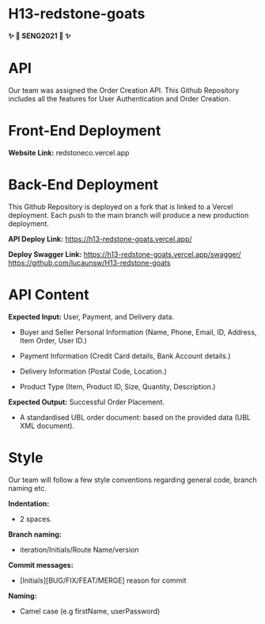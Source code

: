 # H13-redstone-goats
**✨ 💖  SENG2021 💖  ✨**

# API 
Our team was assigned the Order Creation API. This Github Repository includes all the features for User Authentication and Order Creation. 

# Front-End Deployment

**Website Link:** redstoneco.vercel.app

# Back-End Deployment
This Github Repository is deployed on a fork that is linked to a Vercel deployment. Each push to the main branch will produce a new production deployment.

**API Deploy Link:** https://h13-redstone-goats.vercel.app/

**Deploy Swagger Link:** https://h13-redstone-goats.vercel.app/swagger/
https://github.com/lucaunsw/H13-redstone-goats
# API Content

**Expected Input:** User, Payment, and Delivery data.

  - Buyer and Seller Personal Information (Name, Phone, Email, ID, Address, Item Order, User ID.)

  - Payment Information (Credit Card details, Bank Account details.)

  - Delivery Information (Postal Code, Location.)

  - Product Type (Item, Product ID, Size, Quantity, Description.)

**Expected Output:** Successful Order Placement.

  - A standardised UBL order document: based on the provided data (UBL XML document).

# Style
Our team will follow a few style conventions regarding general code, branch naming etc.

**Indentation:**
  - 2 spaces.

**Branch naming:**
  - iteration/Initials/Route Name/version

**Commit messages:**
  - [Initials][BUG/FIX/FEAT/MERGE] reason for commit

**Naming:**
  - Camel case (e.g firstName, userPassword)

